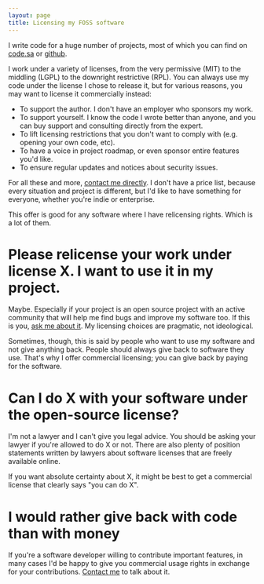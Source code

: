 ```yaml
---
layout: page
title: Licensing my FOSS software
---
```


I write code for a huge number of projects, most of which you can find on [code.sa](https://code.sealedabstract.com) or [github](https://github.com/drewcrawford).

I work under a variety of licenses, from the very permissive (MIT) to the middling (LGPL) to the downright restrictive (RPL).  You can always use my code under the license I chose to release it, but for various reasons, you may want to license it commercially instead:

* To support the author.  I don't have an employer who sponsors my work.
* To support yourself.  I know the code I wrote better than anyone, and you can buy support and consulting directly from the expert.
* To lift licensing restrictions that you don't want to comply with (e.g. opening your own code, etc).
* To have a voice in project roadmap, or even sponsor entire features you'd like.
* To ensure regular updates and notices about security issues.

For all these and more, [contact me directly](mailto:drew@sealedabstract.com).  I don't have a price list, because every situation and project is different, but I'd like to have something for everyone, whether you're indie or enterprise.

This offer is good for any software where I have relicensing rights.  Which is a lot of them.

# Please relicense your work under license X.  I want to use it in my project.

Maybe.  Especially if your project is an open source project with an active community that will help me find bugs and improve my software too.  If this is you, [ask me about it](mailto:drew@sealedabstract.com).  My licensing choices are pragmatic, not ideological.

Sometimes, though, this is said by people who want to use my software and not give anything back.  People should always give back to software they use.  That's why I offer commercial licensing; you can give back by paying for the software.

# Can I do X with your software under the open-source license?

I'm not a lawyer and I can't give you legal advice.  You should be asking your lawyer if you're allowed to do X or not.  There are also plenty of position statements written by lawyers about software licenses that are freely available online.

If you want absolute certainty about X, it might be best to get a commercial license that clearly says "you can do X".

# I would rather give back with code than with money

If you're a software developer willing to contribute important features, in many cases I'd be happy to give you commercial usage rights in exchange for your contributions.  [Contact me](mailto:drew@sealedabstract.com) to talk about it.

